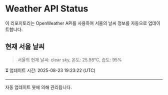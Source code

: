 
# Weather API Status

이 리포지토리는 OpenWeather API를 사용하여 서울의 날씨 정보를 자동으로 업데이트합니다.

## 현재 서울 날씨
> 서울의 현재 날씨: clear sky, 온도: 25.98°C, 습도: 95%

⏳ 업데이트 시간: 2025-08-23 19:23:22 (UTC)

---
자동 업데이트 봇에 의해 관리됩니다.
